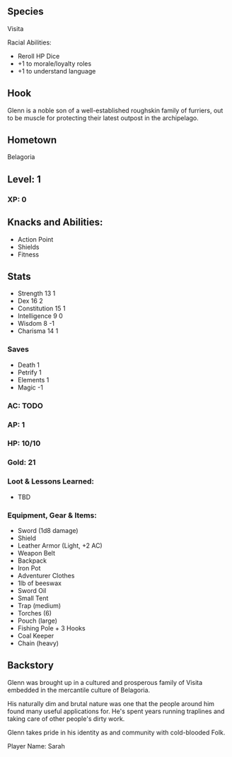 ## Species
Visita

Racial Abilities:
 - Reroll HP Dice
 - +1 to morale/loyalty roles
 - +1 to understand language

## Hook
Glenn is a noble son of a well-established roughskin
family of furriers, out to be muscle for protecting their
latest outpost in the archipelago.

## Hometown
Belagoria

## Level: 1
### XP: 0




## Knacks and Abilities:
 - Action Point
 - Shields
 - Fitness

## Stats
 - Strength 13 1
 - Dex 16 2
 - Constitution 15 1
 - Intelligence 9 0
 - Wisdom 8 -1
 - Charisma 14 1

### Saves
 - Death 1
 - Petrify 1
 - Elements 1
 - Magic -1

### AC: TODO

### AP: 1

### HP: 10/10

### Gold: 21

### Loot & Lessons Learned:
 - TBD

### Equipment, Gear & Items:
 - Sword (1d8 damage)
 - Shield
 - Leather Armor (Light, +2 AC)
 - Weapon Belt
 - Backpack
 - Iron Pot
 - Adventurer Clothes
 - 1lb of beeswax
 - Sword Oil
 - Small Tent
 - Trap (medium)
 - Torches (6)
 - Pouch (large)
 - Fishing Pole + 3 Hooks
 - Coal Keeper
 - Chain (heavy)

## Backstory
Glenn was brought up in a cultured and prosperous family of Visita embedded in
the mercantile culture of Belagoria.

His naturally dim and brutal nature was one that the people around him found many
useful applications for. He's spent years running traplines and taking care of
other people's dirty work.

Glenn takes pride in his identity as and community with cold-blooded Folk.


Player Name: Sarah
